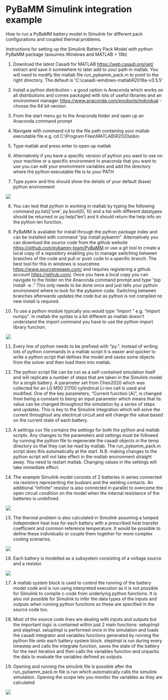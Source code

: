 # PyBaMM Simulink integration example
How to run a PyBaMM battery model in Simulink for different pack configurations and coupled thermal problems.

Instructions for setting up the Simulink Battery Pack Model with python PyBaMM package (assumes Windows and MATLAB > 19b)

1) Download the latest Casadi for MATLAB https://web.casadi.org/get/ extract and save it somewhere to later add to your path in matlab. You will need to modify the matlab file run_pybamm_pack.m to point to the right directory. The default is 'C:\casadi-windows-matlabR2016a-v3.5.5'

2) Install a python distribution – a good option is Anaconda which works on all distributions and comes packaged with lots of useful libraries  and an environment manager https://www.anaconda.com/products/individual - choose the 64 bit version

3) From the start menu go to the Anaconda folder and open up an Anaconda command prompt

4) Navigate with command cd to the file path containing your matlab executable file e.g. cd C:\Program Files\MATLAB\R2020a\bin

5) Type matlab and press enter to open up matlab

6) Alternatively if you have a specific version of python you want to use on your machine or a specific environment in anaconda that you want to use you can edit your environment variables and add the directory where the python executable file is to your PATH

7) Type pyenv and this should show the details of your default (base) python environment

![](./screenshots/pyenv.png)

8) You can test that python is working in matlab by typing the following command py.list({'one', py.bool(0), 1}) and a list with different datatypes should be returned or py.help(‘len’) and it should return the help info on the python len function.

9) PyBaMM is available for install through the python package index and can be installed with command “pip install pybamm”. Alternatively you can download the source code from the github website https://github.com/pybamm-team/PyBaMM or use a git tool to create a local copy of a repository enabling you to manage switching between branches of the code and pull or push code to a specific branch. The best tool for this in windows is sourcetree https://www.sourcetreeapp.com/ and requires registering a github account https://github.com/. Once you have a local copy you can navigate to the folder on the Anaconda command prompt and type “pip install -e .” This only needs to be done once and just tells your python environment where to look for the pybamm code. Switching between branches afterwards updates the code but as python is not compiled no new install is required.

10)	To use a python module typically you would type “import <package>” e.g. “import numpy”. In matlab the syntax is a bit different as matlab doesn’t understand the import command you have to use the python import library function.

![](./screenshots/pybamm.png)

11)	Every line of python needs to be prefixed with “py.”. Instead of writing lots of python commands in a matlab script it is easier and quicker to write a python script that defines the model and saves some objects from the solver and then load them into matlab.

12)	The python script file can be run as a self-contained simulation itself and will replicate a number of steps that are taken in the Simulink model for a single battery. A parameter set from Chen2020 which was collected for an LG M50 21700 cylindrical Li-ion cell is used and modified. One of the key parameters, “Current function [A]”, is changed from being a constant to being an input parameter which means that its value can be changed throughout the simulation by a series of steps and updates. This is key to the Simulink integration which will solve the current throughout any electrical circuit and will change the value based on the current state of each battery.

13) A settings csv file contains the settings for both the python and matlab scripts. Any changes to the parameters and settings must be followed by running the python file to regenerate the casadi objects in the temp directory so that they can be read by matlab. The run_pybamm_pack.m script does this automatically at the start. N.B. making changes to the python script will not take effect in the matlab environment straight away. You need to restart matlab. Changing values in the settings will take immediate effect.

14)	The example Simulink model consists of 2 batteries in series connected via resistors representing the busbars and the welding contacts. An additional “infinite” resistor is also connected in parallel to overcome the open circuit condition on the model when the internal resistance of the batteries is undefined.

![](./screenshots/simulink.png)

15) The thermal problem is also calculated in Simulink assuming a lumped independent heat loss for each battery with a prescribed heat transfer coefficient and common reference temperature. It would be possible to define these individually or couple them together for more complex cooling scenarios.

![](./screenshots/thermal.PNG)

16)	Each battery is modelled as a subsystem consisting of a voltage source and a resistor.

![](./screenshots/subsystem.PNG)

17)	A matlab system block is used to control the running of the battery model code and is run using interpreted execution as it is not possible for Simulink to compile c-code from underlying python functions. It is also not possible for Simulink to infer the data types of the inputs and outputs when running python functions so these are specified in the source code too.

18)	Most of the source code lines are dealing with inputs and outputs but the important logic is contained within just 2 main functions: setupImpl and stepImpl. setupImpl is performed once in the simulation and loads the casadi integrator and variables functions generated by running the python file onto each battery system block. stepImpl is run during every timestep and calls the integrate function, saves the state of the battery for the next iteration and then calls the variables function and unpacks the data to evaluate the variables defined as outputs.

19) Opening and running the simulink file is possible after the run_pybamm_pack.m file is run which automatically calls the simulink simulation. Opening the scope lets you monitor the variables as they are calculated

![](./screenshots/scope.PNG)

